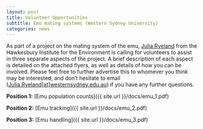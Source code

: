 ```yaml
---
layout: post
title: Volunteer Opportunities
subtitle: Emu mating systems (Western Sydney University)
categories: news
---
```


As part of a project on the mating system of the emu, [Julia Ryeland](http://juliaryeland.weebly.com) from the Hawkesbury Institute for the Environment is calling for volunteers to assist in three separate aspects of the project. A brief description of each aspect is detailed on the attached flyers, as well as details of how you can be involved. Please feel free to further advertise this to whomever you think may be interested, and don’t hesitate to email ([Julia.Ryeland[at]westernsydney.edu.au](mailto:Julia.Ryeland@westernsydney.edu.au)) if you have any further questions.

**Position 1:** [Emu population counts]({{ site.url }}/docs/emu_1.pdf)

**Position 2:** [Emu tracking]({{ site.url }}/docs/emu_2.pdf)

**Position 3:** [Emu handling]({{ site.url }}/docs/emu_3.pdf)
